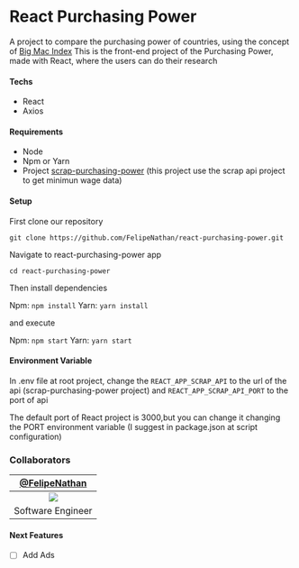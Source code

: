 # React Purchasing Power
A project to compare the purchasing power of countries, using the concept of [Big Mac Index](https://pt.wikipedia.org/wiki/%C3%8Dndice_Big_Mac)
This is the front-end project of the Purchasing Power, made with React, where the users can do their research

#### Techs
- React
- Axios

#### Requirements
- Node 
- Npm or Yarn
- Project [scrap-purchasing-power](https://github.com/FelipeNathan/purchasing-power/tree/master/scrap-purchasing-power) (this project use the scrap api project to get minimun wage data)

#### Setup
First clone our repository
```
git clone https://github.com/FelipeNathan/react-purchasing-power.git
```

Navigate to react-purchasing-power app
```
cd react-purchasing-power
```

Then install dependencies

Npm: `npm install`
Yarn: `yarn install`

and execute

Npm: `npm start`
Yarn: `yarn start`

#### Environment Variable
In .env file at root project, change the `REACT_APP_SCRAP_API` to the url of the api (scrap-purchasing-power project) and `REACT_APP_SCRAP_API_PORT` to the port of api 

The default port of React project is 3000,but you can change it changing the PORT environment variable (I suggest in package.json at script configuration)

### Collaborators
| [@FelipeNathan][felipenathan] |
| :-------------------------------: |
|       ![][p_felipenathan]         |
|         Software Engineer         |

#### Next Features
- [ ] Add Ads

[felipenathan]: http://github.com/FelipeNathan
[p_felipenathan]: https://avatars2.githubusercontent.com/u/16759812?s=100&v=4